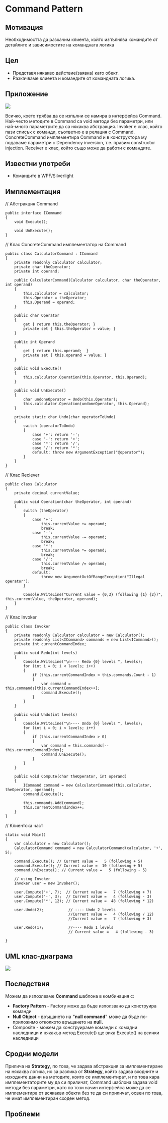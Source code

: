 # Command Pattern

## Мотивация

Необходимостта да разкачим клиента, който изпълнява командите от детайлите и зависимостите на командната логика

## Цел

* Представя някакво действие(заявка) като обект.
* Разкачваме клиента и командите от командната логика.


## Приложение

![](Command.png)

Всичко, което трябва да се изпълни се намира в интерфейса Command. Най-често методите в Command са void методи без параметри, или най-много параметрите да са някаква абстракция.
Invoker е клас, който пази списък с команди, съответно е в релация с Command.
ConcreteCommand имплементира Command и в конструктора му подаваме параметри с Dependency inversion, т.е. правим constructor injection.
Receiver е клас, който също може да работи с командите. 


## Известни употреби
* Командите в WPF/Silverlight

## Имплементация

// Абстракция Command

    public interface ICommand
    {
        void Execute();

        void UnExecute();
    }

// Клас ConcreteCommand имплементатор на Command

    public class CalculatorCommand : ICommand
    {
        private readonly Calculator calculator;
        private char theOperator;
        private int operand;

        public CalculatorCommand(Calculator calculator, char theOperator, int operand)
        {
            this.calculator = calculator;
            this.Operator = theOperator;
            this.Operand = operand;
        }

        public char Operator
        {
            get { return this.theOperator; }
            private set { this.theOperator = value; }
        }

        public int Operand
        {
            get { return this.operand;  }
            private set { this.operand = value; }
        }

        public void Execute()
        {
            this.calculator.Operation(this.Operator, this.Operand);
        }

        public void UnExecute()
        {
            char undoneOperator = Undo(this.Operator);
            this.calculator.Operation(undoneOperator, this.Operand);
        }

        private static char Undo(char operatorToUndo)
        {
            switch (operatorToUndo)
            {
                case '+': return '-';
                case '-': return '+';
                case '*': return '/';
                case '/': return '*';
                default: throw new ArgumentException("@operator");
            }
        }
    }

// Клас Reciever

    public class Calculator
    {
        private decimal currentValue;

        public void Operation(char theOperator, int operand)
        {
            switch (theOperator)
            {
                case '+':
                    this.currentValue += operand;
                    break;
                case '-':
                    this.currentValue -= operand;
                    break;
                case '*':
                    this.currentValue *= operand;
                    break;
                case '/':
                    this.currentValue /= operand;
                    break;
                default:
                    throw new ArgumentOutOfRangeException("Illegal operator");
            }

            Console.WriteLine("Current value = {0,3} (following {1} {2})", this.currentValue, theOperator, operand);
        }
    }

// Клас Invoker

    public class Invoker
    {
        private readonly Calculator calculator = new Calculator();
        private readonly List<ICommand> commands = new List<ICommand>();
        private int currentCommandIndex;

        public void Redo(int levels)
        {
            Console.WriteLine("\n---- Redo {0} levels ", levels);
            for (int i = 0; i < levels; i++)
            {
                if (this.currentCommandIndex < this.commands.Count - 1)
                {
                    var command = this.commands[this.currentCommandIndex++];
                    command.Execute();
                }
            }
        }

        public void Undo(int levels)
        {
            Console.WriteLine("\n---- Undo {0} levels ", levels);
            for (int i = 0; i < levels; i++)
            {
                if (this.currentCommandIndex > 0)
                {
                    var command = this.commands[--this.currentCommandIndex];
                    command.UnExecute();
                }
            }
        }

        public void Compute(char theOperator, int operand)
        {
            ICommand command = new CalculatorCommand(this.calculator, theOperator, operand);
            command.Execute();

            this.commands.Add(command);
            this.currentCommandIndex++;
        }
    }

// Клиентска част

	static void Main()
	{
	    var calculator = new Calculator();
	    CalculatorCommand command = new CalculatorCommand(calculator, '+', 5);
	
	    command.Execute(); // Current value =   5 (following + 5)
	    command.Execute(); // Current value =  10 (following + 5)
	    command.UnExecute(); // Current value =   5 (following - 5)
	
	    // using Invoker
	    Invoker user = new Invoker();
	                
	    user.Compute('+', 7);  // Current value =   7 (following + 7)
	    user.Compute('-', 3);  // Current value =   4 (following - 3)
	    user.Compute('*', 12); // Current value =  48 (following * 12)
	
	    user.Undo(2);           // ---- Undo 2 levels
	                            //Current value =   4 (following / 12)
	                            //Current value =   7 (following + 3)
	
	    user.Redo(1);           //---- Redo 1 levels
	                            // Current value =   4 (following - 3)
	
	}

## UML клас-диаграма

![](CommandClassDiagram.png)

## Последствия
Можем да изпозлваме **Command** шаблона в комбинация с:

* **Factory Pattern** - Factory може да бъде използвано да конструира команди
* **Null Object** - връщането на **"null command"** може да бъде по-приложимо отколкото връщането на **null.**
* Composite - можем да конструираме команди с комадни наследници и някакъв метод Execute() ще вика Execute() на всички наследници

## Сродни модели

Прилича на **Strategy**, по това, че задава абстракция за имплементиране на някаква логика, но за разлика от **Strategy**, който задава входните и изходните данни на методите, които се имплементират, и по това кара имплементаторите му да си приличат, Command шаблона задава void методи без параметри, като по този начин интерфейса може да се имплементира от всякакви обекти без те да си приличат, освен по това, че имат имплементиран сходен метод. 

## Проблеми





